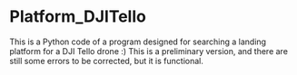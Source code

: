 # Platform_DJITello
This is a Python code of a program designed for searching a landing platform for a DJI Tello drone :)
This is a preliminary version, and there are still some errors to be corrected, but it is functional.
